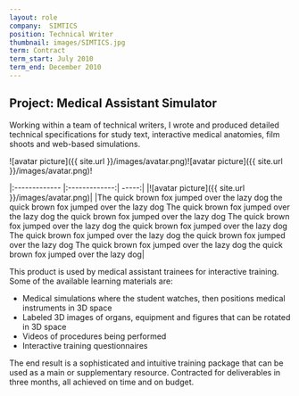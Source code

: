 ```yaml
---
layout: role
company:  SIMTICS
position: Technical Writer
thumbnail: images/SIMTICS.jpg
term: Contract
term_start: July 2010
term_end: December 2010
---
```


## Project: Medical Assistant Simulator

Working within a team of technical writers, I wrote and produced detailed technical specifications for study text, interactive medical anatomies, film shoots and web-based simulations.

![avatar picture]({{ site.url }}/images/avatar.png)![avatar picture]({{ site.url }}/images/avatar.png)!



|:------------- |:-------------:| -----:|
|![avatar picture]({{ site.url }}/images/avatar.png)|&nbsp;|The quick brown fox jumped over the lazy dog the quick brown fox jumped over the lazy dog The quick brown fox jumped over the lazy dog the quick brown fox jumped over the lazy dog The quick brown fox jumped over the lazy dog the quick brown fox jumped over the lazy dog The quick brown fox jumped over the lazy dog the quick brown fox jumped over the lazy dog The quick brown fox jumped over the lazy dog the quick brown fox jumped over the lazy dog|


This product is used by medical assistant trainees for interactive training. Some of the available learning materials are:

* Medical simulations where the student watches, then positions medical instruments in 3D space
* Labeled 3D images of organs, equipment and figures that can be rotated in 3D space
* Videos of procedures being performed
* Interactive training questionnaires

The end result is a sophisticated and intuitive training package that can be used as a main or supplementary resource.
Contracted for deliverables in three months, all achieved on time and on budget.
